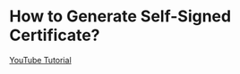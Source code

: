 # How to Generate Self-Signed Certificate?

[YouTube Tutorial](https://antonputra.com/how-to-generate-self-signed-certificate/)
